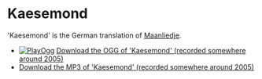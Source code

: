 # Kaesemond

'Kaesemond' is the German translation of [Maanliedje](Maanliedje.md).

 * [![PlayOgg](http://static.fsf.org/playogg/Play_ogg_80x15.png "I support PlayOgg!")](http://playogg.org) [Download the OGG of 'Kaesemond' (recorded somewhere around 2005)](http://www.richelbilderbeek.nl/CD04_07Kaesemond.ogg)
 * [Download the MP3 of 'Kaesemond' (recorded somewhere around 2005)](http://www.richelbilderbeek.nl/CD04_07Kaesemond.mp3)

